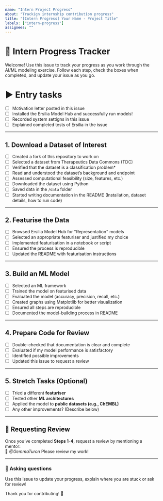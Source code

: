 ```yaml
---
name: "Intern Project Progress"
about: "Trackign internship contribution progress"
title: "[Intern Progress] Your Name - Project Title"
labels: ["intern-progress"]
assignees: ""
---
```


# 🌟 Intern Progress Tracker  
Welcome! Use this issue to track your progress as you work through the AI/ML modeling exercise. Follow each step, check the boxes when completed, and update your issue as you go.

# ▶️ **Entry tasks**
- [ ] Motivation letter posted in this issue
- [ ] Installed the Ersilia Model Hub and successfully run models!
- [ ] Recorded system settigns in this issue
- [ ] Explained completed tests of Ersilia in the issue

---

##  **1. Download a Dataset of Interest**
- [ ] Created a fork of this repository to work on
- [ ] Selected a dataset from Therapeutics Data Commons (TDC)
- [ ] Verified that the dataset is a classification problem*
- [ ] Read and understood the dataset’s background and endpoint  
- [ ] Assessed computational feasibility (size, features, etc.)  
- [ ] Downloaded the dataset using Python  
- [ ] Saved data in the `/data` folder  
- [ ] Started writing documentation in the README (Installation, dataset details, how to run code)  

---

##  **2. Featurise the Data**
- [ ] Browsed Ersilia Model Hub for "Representation" models  
- [ ] Selected an appropriate featuriser and justified my choice  
- [ ] Implemented featurisation in a notebook or script
- [ ] Ensured the process is reproducible 
- [ ] Updated the README with featurisation instructions  

---

##  **3. Build an ML Model**
- [ ] Selected an ML framework
- [ ] Trained the model on featurised data  
- [ ] Evaluated the model (accuracy, precision, recall, etc.)  
- [ ] Created graphs using Matplotlib for better visualization  
- [ ] Ensured all steps are reproducible  
- [ ] Documented the model-building process in README

---

##  **4. Prepare Code for Review**
- [ ] Double-checked that documentation is clear and complete  
- [ ] Evaluated if my model performance is satisfactory 
- [ ] Identified possible improvements  
- [ ] Updated this issue to request a review 

---

##  **5. Stretch Tasks (Optional)**
- [ ] Tried a different **featuriser**  
- [ ] Tested other **ML architectures**  
- [ ] Applied the model to **public datasets (e.g., ChEMBL)**  
- [ ] Any other improvements? (Describe below)  

---

## 📌 **Requesting Review**
Once you’ve completed **Steps 1-4**, request a review by mentioning a mentor:  
👤 *@GemmaTuron* Please review my work!  

---

### 📝 **Asking questions**
Use this issue to update your progress, explain where you are stuck or ask for review!


Thank you for contributing! 🎉  
